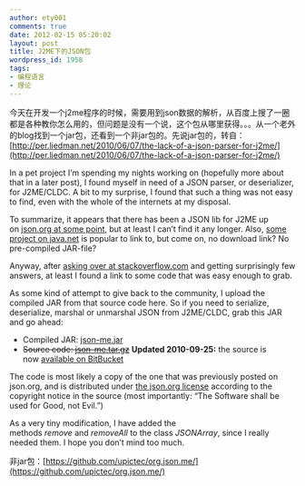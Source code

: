 ```yaml
---
author: ety001
comments: true
date: 2012-02-15 05:20:02
layout: post
title: J2ME下的JSON包
wordpress_id: 1958
tags:
- 编程语言
- 理论
---
```


今天在开发一个j2me程序的时候，需要用到json数据的解析，从百度上搜了一圈都是各种教你怎么用的，但问题是没有一个说，这个包从哪里获得。。。从一个老外的blog找到一个jar包，还看到一个非jar包的。先说jar包的，转自：[http://per.liedman.net/2010/06/07/the-lack-of-a-json-parser-for-j2me/](http://per.liedman.net/2010/06/07/the-lack-of-a-json-parser-for-j2me/)

In a pet project I’m spending my nights working on (hopefully more about that in a later post), I found myself in need of a JSON parser, or deserializer, for J2ME/CLDC. A bit to my surprise, I found that such a thing was not easy to find, even with the whole of the internets at my disposal.

To summarize, it appears that there has been a JSON lib for J2ME up on [json.org at some point](http://www.google.se/search?aq=f&ie=UTF-8&q=org.json.me.zip), but at least I can’t find it any longer. Also, [some project on java.net](https://meapplicationdevelopers.dev.java.net/mobileajax.html) is popular to link to, but come on, no download link? No pre-compiled JAR-file?

Anyway, after [asking over at stackoverflow.com](http://stackoverflow.com/questions/2981296/json-parser-for-j2me) and getting surprisingly few answers, at least I found a link to some code that was easy enough to grab.

As some kind of attempt to give back to the community, I upload the compiled JAR from that source code here. So if you need to serialize, deserialize, marshal or unmarshal JSON from J2ME/CLDC, grab this JAR and go ahead:

  * Compiled JAR: [json-me.jar](http://per.liedman.net/wp-content/uploads/2010/06/json-me.jar)
  * <del>Source code: [json-me.tar.gz](http://per.liedman.net/wp-content/uploads/2010/06/json-me.tar.gz)</del> **Updated 2010-09-25:** the source is now [available on BitBucket](http://bitbucket.org/liedman/json-me)

The code is most likely a copy of the one that was previously posted on json.org, and is distributed under [the json.org license](http://www.json.org/license.html) according to the copyright notice in the source (most importantly: “The Software shall be used for Good, not Evil.”)

As a very tiny modification, I have added the methods _remove_ and _removeAll_ to the class _JSONArray_, since I really needed them. I hope you don’t mind too much.

非jar包：[https://github.com/upictec/org.json.me/](https://github.com/upictec/org.json.me/)

